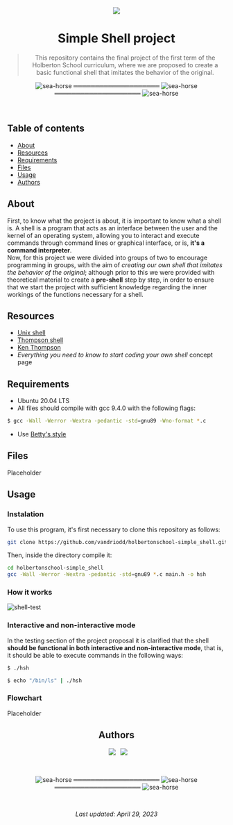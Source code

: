 <div align="center">

<img src="https://apply.holbertonschool.com/holberton-logo.png" />
<h1> Simple Shell project </h1>

> This repository contains the final project of the first term of the Holberton School curriculum, where we are proposed to create a basic functional shell that imitates the behavior of the original.

</div>

<div align="center">

![sea-horse](https://user-images.githubusercontent.com/110431271/229328604-b8c19c26-54e9-48d6-946f-91b0337deece.png) ════════════════════ ![sea-horse](https://user-images.githubusercontent.com/110431271/229328604-b8c19c26-54e9-48d6-946f-91b0337deece.png) ════════════════════ ![sea-horse](https://user-images.githubusercontent.com/110431271/229328604-b8c19c26-54e9-48d6-946f-91b0337deece.png)

</div>

<br>

## Table of contents
* [About](#about)
* [Resources](#resources)
* [Requirements](#requirements)
* [Files](#files)
* [Usage](#usage)
* [Authors](#authors)

## About 
First, to know what the project is about, it is important to know what a shell is. A shell is a program that acts as an interface between the user and the kernel of an operating system, allowing you to interact and execute commands through command lines or graphical interface, or is, **it's a command interpreter**.
<br>
Now, for this project we were divided into groups of two to encourage programming in groups, with the aim of *creating our own shell that imitates the behavior of the original*; although prior to this we were provided with theoretical material to create a **pre-shell** step by step, in order to ensure that we start the project with sufficient knowledge regarding the inner workings of the functions necessary for a shell.

## Resources
* [Unix shell](https://en.wikipedia.org/wiki/Unix_shell)
* [Thompson shell](https://en.wikipedia.org/wiki/Thompson_shell)
* [Ken Thompson](https://en.wikipedia.org/wiki/Ken_Thompson)
* *Everything you need to know to start coding your own shell* concept page

## Requirements
* Ubuntu 20.04 LTS
* All files should compile with gcc 9.4.0 with the following flags:
```bash
$ gcc -Wall -Werror -Wextra -pedantic -std=gnu89 -Wno-format *.c
```
* Use [Betty's style](https://github.com/holbertonschool/Betty/wiki)

## Files
Placeholder

## Usage
### Instalation
To use this program, it's first necessary to clone this repository as follows:
```bash
git clone https://github.com/vandriodd/holbertonschool-simple_shell.git
```
Then, inside the directory compile it:
```bash
cd holbertonschool-simple_shell
gcc -Wall -Werror -Wextra -pedantic -std=gnu89 *.c main.h -o hsh
```

### How it works
![shell-test](https://user-images.githubusercontent.com/110431271/235328103-f701ba7f-d698-4c5d-822d-2eeeadbb43db.gif)

### Interactive and non-interactive mode
In the testing section of the project proposal it is clarified that the shell **should be functional in both interactive and non-interactive mode**, that is, it should be able to execute commands in the following ways:

```bash
$ ./hsh
```
```bash
$ echo "/bin/ls" | ./hsh
```

### Flowchart
Placeholder

<div align="center">

## Authors
  
&ensp;[<img src="https://img.shields.io/badge/vandriodd-%23121011.svg?style=for-the-badge&logo=github&logoColor=white">](https://github.com/vandriodd)
&ensp;[<img src="https://img.shields.io/badge/gonzalopedernera-%23121011.svg?style=for-the-badge&logo=github&logoColor=white">](https://github.com/gonzalopedernera)

<br>

![sea-horse](https://user-images.githubusercontent.com/110431271/229328604-b8c19c26-54e9-48d6-946f-91b0337deece.png) ════════════════════ ![sea-horse](https://user-images.githubusercontent.com/110431271/229328604-b8c19c26-54e9-48d6-946f-91b0337deece.png) ════════════════════ ![sea-horse](https://user-images.githubusercontent.com/110431271/229328604-b8c19c26-54e9-48d6-946f-91b0337deece.png)

<br>

_Last updated: April 29, 2023_

</div>
